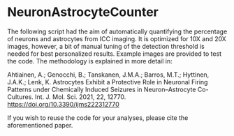 # NeuronAstrocyteCounter

The following script had the aim of automatically quantifying the percentage of neurons and astrocytes from ICC imaging. It is optimized for 10X and 20X images, however, a bit of manual tuning of the detection threshold is needed for best personalized results. Example images are provided to test the code. 
The methodology is explained in more detail in:

Ahtiainen, A.; Genocchi, B.; Tanskanen, J.M.A.; Barros, M.T.; Hyttinen, J.A.K.; Lenk, K. Astrocytes Exhibit a Protective Role in Neuronal Firing Patterns under Chemically Induced Seizures in Neuron–Astrocyte Co-Cultures. Int. J. Mol. Sci. 2021, 22, 12770. https://doi.org/10.3390/ijms222312770

If you wish to reuse the code for your analyses, please cite the aforementioned paper.
